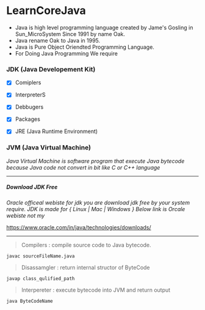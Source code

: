 # LearnCoreJava



- Java is high level programming language created by Jame's Gosling in Sun_MicroSystem Since 1991 by name Oak.
- Java rename Oak to Java in 1995.
- Java is Pure Object Oriendted Programming Language.
- For Doing Java Programming We require


### JDK (Java Developement Kit) <Br>

- [x] Comiplers
- [x] InterpreterS
- [X] Debbugers
- [X] Packages
- [X] JRE (Java Runtime Environment)


### JVM (Java Virtual Machine)

_Java Virtual Machine is software program that execute Java bytecode because Java code not convert in bit like C or C++ language_


---

##### Download JDK Free

_Oracle officeal webiste for jdk you are download jdk free by your system require.
JDK is made for { Linux | Mac | Windows }
Below link is Orcale webiste not my_

<https://www.oracle.com/in/java/technologies/downloads/>

---


> Compilers : compile source code to Java bytecode.

```
javac sourceFileName.java
```

> Disassamgler : return internal structor of ByteCode

```
javap class_qulified_path
```

> Interpereter : execute bytecode into JVM and return output

```
java ByteCodeName
```
